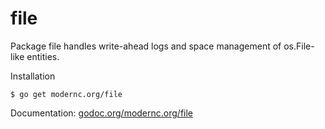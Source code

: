 # file

Package file handles write-ahead logs and space management of os.File-like entities.

Installation

    $ go get modernc.org/file

Documentation: [godoc.org/modernc.org/file](http://godoc.org/modernc.org/file)
